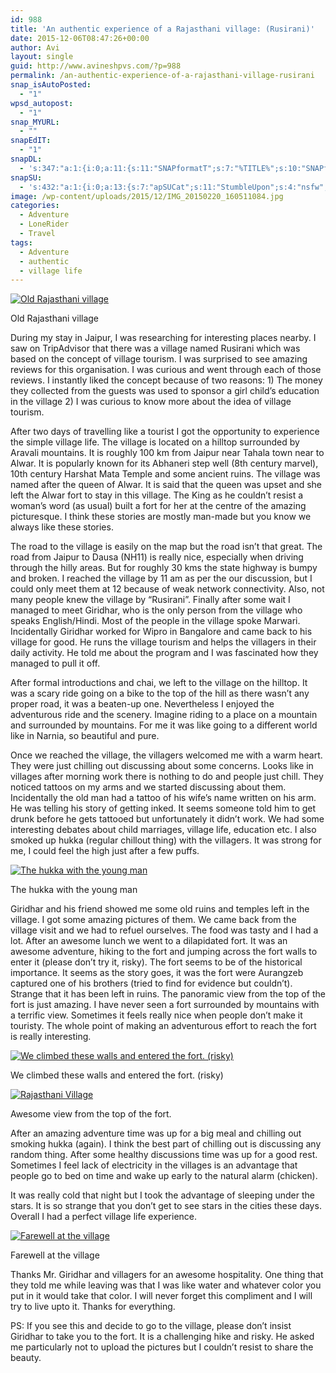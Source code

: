 ```yaml
---
id: 988
title: 'An authentic experience of a Rajasthani village: (Rusirani)'
date: 2015-12-06T08:47:26+00:00
author: Avi
layout: single
guid: http://www.avineshpvs.com/?p=988
permalink: /an-authentic-experience-of-a-rajasthani-village-rusirani
snap_isAutoPosted:
  - "1"
wpsd_autopost:
  - "1"
snap_MYURL:
  - ""
snapEdIT:
  - "1"
snapDL:
  - 's:347:"a:1:{i:0;a:11:{s:11:"SNAPformatT";s:7:"%TITLE%";s:10:"SNAPformat";s:9:"%EXCERPT%";s:11:"isPrePosted";s:1:"1";s:8:"isPosted";s:1:"1";s:4:"pgID";s:32:"02b400c9d5ae664f8e01345c213fb459";s:5:"pDate";s:19:"2015-12-06 08:47:42";s:10:"msgTFormat";s:7:"%TITLE%";s:9:"msgFormat";s:9:"%EXCERPT%";s:9:"isAutoURL";s:1:"A";s:8:"urlToUse";s:0:"";s:2:"do";i:0;}}";'
snapSU:
  - 's:432:"a:1:{i:0;a:13:{s:7:"apSUCat";s:11:"StumbleUpon";s:4:"nsfw";s:1:"0";s:10:"SNAPformat";s:19:"%TITLE% - %EXCERPT%";s:11:"isPrePosted";s:1:"1";s:8:"isPosted";s:1:"1";s:4:"pgID";s:6:"2GdSSi";s:7:"postURL";s:50:"http://www.stumbleupon.com/content/2GdSSi/comments";s:5:"pDate";s:19:"2015-12-06 08:47:39";s:9:"msgFormat";s:19:"%TITLE% - %EXCERPT%";s:5:"suCat";s:11:"StumbleUpon";s:9:"isAutoURL";s:1:"A";s:8:"urlToUse";s:0:"";s:2:"do";i:0;}}";'
image: /wp-content/uploads/2015/12/IMG_20150220_160511084.jpg
categories:
  - Adventure
  - LoneRider
  - Travel
tags:
  - Adventure
  - authentic
  - village life
---
```

<div id="attachment_991" style="width: 610px" class="wp-caption aligncenter">
  <a href="https://i0.wp.com/www.avineshpvs.com/wp-content/uploads/2015/12/IMG_20150220_160511084.jpg" data-rel="lightbox-0" data-imagelightbox="0" title=""><img src="https://i0.wp.com/www.avineshpvs.com/wp-content/uploads/2015/12/IMG_20150220_160511084.jpg?resize=600%2C345" alt="Old Rajasthani village" class="size-medium wp-image-991" srcset="https://i0.wp.com/www.avineshpvs.com/wp-content/uploads/2015/12/IMG_20150220_160511084.jpg?resize=600%2C345 600w, https://i0.wp.com/www.avineshpvs.com/wp-content/uploads/2015/12/IMG_20150220_160511084.jpg?resize=1024%2C588 1024w, https://i0.wp.com/www.avineshpvs.com/wp-content/uploads/2015/12/IMG_20150220_160511084.jpg?w=2000 2000w, https://i0.wp.com/www.avineshpvs.com/wp-content/uploads/2015/12/IMG_20150220_160511084.jpg?w=3000 3000w" sizes="(max-width: 600px) 100vw, 600px" data-recalc-dims="1" /></a>
  
  <p class="wp-caption-text">
    Old Rajasthani village
  </p>
</div>

During my stay in Jaipur, I was researching for interesting places nearby. I saw on TripAdvisor that there was a village named Rusirani which was based on the concept of village tourism. I was surprised to see amazing reviews for this organisation. I was curious and went through each of those reviews. I instantly liked the concept because of two reasons: 1) The money they collected from the guests was used to sponsor a girl child&#8217;s education in the village 2) I was curious to know more about the idea of village tourism.  
<!--more-->

  
After two days of travelling like a tourist I got the opportunity to experience the simple village life. The village is located on a hilltop surrounded by Aravali mountains. It is roughly 100 km from Jaipur near Tahala town near to Alwar. It is popularly known for its Abhaneri step well (8th century marvel), 10th century Harshat Mata Temple and some ancient ruins. The village was named after the queen of Alwar. It is said that the queen was upset and she left the Alwar fort to stay in this village. The King as he couldn&#8217;t resist a woman&#8217;s word (as usual) built a fort for her at the centre of the amazing picturesque. I think these stories are mostly man-made but you know we always like these stories.

The road to the village is easily on the map but the road isn&#8217;t that great. The road from Jaipur to Dausa (NH11) is really nice, especially when driving through the hilly areas. But for roughly 30 kms the state highway is bumpy and broken. I reached the village by 11 am as per the our discussion, but I could only meet them at 12 because of weak network connectivity. Also, not many people knew the village by &#8220;Rusirani&#8221;. Finally after some wait I managed to meet Giridhar, who is the only person from the village who speaks English/Hindi. Most of the people in the village spoke Marwari. Incidentally Giridhar worked for Wipro in Bangalore and came back to his village for good. He runs the village tourism and helps the villagers in their daily activity. He told me about the program and I was fascinated how they managed to pull it off.

After formal introductions and chai, we left to the village on the hilltop. It was a scary ride going on a bike to the top of the hill as there wasn&#8217;t any proper road, it was a beaten-up one. Nevertheless I enjoyed the adventurous ride and the scenery. Imagine riding to a place on a mountain and surrounded by mountains. For me it was like going to a different world like in Narnia, so beautiful and pure.

Once we reached the village, the villagers welcomed me with a warm heart. They were just chilling out discussing about some concerns. Looks like in villages after morning work there is nothing to do and people just chill. They noticed tattoos on my arms and we started discussing about them. Incidentally the old man had a tattoo of his wife&#8217;s name written on his arm. He was telling his story of getting inked. It seems someone told him to get drunk before he gets tattooed but unfortunately it didn&#8217;t work. We had some interesting debates about child marriages, village life, education etc. I also smoked up hukka (regular chillout thing) with the villagers. It was strong for me, I could feel the high just after a few puffs.

<div id="attachment_993" style="width: 610px" class="wp-caption aligncenter">
  <a href="https://i2.wp.com/www.avineshpvs.com/wp-content/uploads/2015/12/IMG_20150221_084611548_HDR.jpg" data-rel="lightbox-1" data-imagelightbox="1" title=""><img src="https://i2.wp.com/www.avineshpvs.com/wp-content/uploads/2015/12/IMG_20150221_084611548_HDR.jpg?resize=600%2C341" alt="The hukka with the young man" class="size-medium wp-image-993" srcset="https://i2.wp.com/www.avineshpvs.com/wp-content/uploads/2015/12/IMG_20150221_084611548_HDR.jpg?resize=600%2C341 600w, https://i2.wp.com/www.avineshpvs.com/wp-content/uploads/2015/12/IMG_20150221_084611548_HDR.jpg?resize=1024%2C583 1024w, https://i2.wp.com/www.avineshpvs.com/wp-content/uploads/2015/12/IMG_20150221_084611548_HDR.jpg?w=2000 2000w, https://i2.wp.com/www.avineshpvs.com/wp-content/uploads/2015/12/IMG_20150221_084611548_HDR.jpg?w=3000 3000w" sizes="(max-width: 600px) 100vw, 600px" data-recalc-dims="1" /></a>
  
  <p class="wp-caption-text">
    The hukka with the young man
  </p>
</div>

Giridhar and his friend showed me some old ruins and temples left in the village. I got some amazing pictures of them. We came back from the village visit and we had to refuel ourselves. The food was tasty and I had a lot. After an awesome lunch we went to a dilapidated fort. It was an awesome adventure, hiking to the fort and jumping across the fort walls to enter it (please don&#8217;t try it, risky). The fort seems to be of the historical importance. It seems as the story goes, it was the fort were Aurangzeb captured one of his brothers (tried to find for evidence but couldn&#8217;t). Strange that it has been left in ruins. The panoramic view from the top of the fort is just amazing. I have never seen a fort surrounded by mountains with a terrific view. Sometimes it feels really nice when people don&#8217;t make it touristy. The whole point of making an adventurous effort to reach the fort is really interesting.

<div id="attachment_992" style="width: 610px" class="wp-caption aligncenter">
  <a href="https://i1.wp.com/www.avineshpvs.com/wp-content/uploads/2015/12/IMG_20150220_174334095_HDR.jpg" data-rel="lightbox-2" data-imagelightbox="2" title=""><img src="https://i1.wp.com/www.avineshpvs.com/wp-content/uploads/2015/12/IMG_20150220_174334095_HDR.jpg?resize=600%2C340" alt="We climbed these walls and entered the fort. (risky)" class="size-medium wp-image-992" srcset="https://i1.wp.com/www.avineshpvs.com/wp-content/uploads/2015/12/IMG_20150220_174334095_HDR.jpg?resize=600%2C340 600w, https://i1.wp.com/www.avineshpvs.com/wp-content/uploads/2015/12/IMG_20150220_174334095_HDR.jpg?resize=1024%2C581 1024w, https://i1.wp.com/www.avineshpvs.com/wp-content/uploads/2015/12/IMG_20150220_174334095_HDR.jpg?w=2000 2000w, https://i1.wp.com/www.avineshpvs.com/wp-content/uploads/2015/12/IMG_20150220_174334095_HDR.jpg?w=3000 3000w" sizes="(max-width: 600px) 100vw, 600px" data-recalc-dims="1" /></a>
  
  <p class="wp-caption-text">
    We climbed these walls and entered the fort. (risky)
  </p>
</div>

<div id="attachment_989" style="width: 610px" class="wp-caption aligncenter">
  <a href="https://i2.wp.com/www.avineshpvs.com/wp-content/uploads/2015/12/IMG_20150220_174514715_HDR.jpg" data-rel="lightbox-3" data-imagelightbox="3" title=""><img src="https://i2.wp.com/www.avineshpvs.com/wp-content/uploads/2015/12/IMG_20150220_174514715_HDR.jpg?resize=600%2C341" alt="Rajasthani Village" class="size-medium wp-image-989" srcset="https://i2.wp.com/www.avineshpvs.com/wp-content/uploads/2015/12/IMG_20150220_174514715_HDR.jpg?resize=600%2C341 600w, https://i2.wp.com/www.avineshpvs.com/wp-content/uploads/2015/12/IMG_20150220_174514715_HDR.jpg?resize=1024%2C583 1024w, https://i2.wp.com/www.avineshpvs.com/wp-content/uploads/2015/12/IMG_20150220_174514715_HDR.jpg?w=2000 2000w, https://i2.wp.com/www.avineshpvs.com/wp-content/uploads/2015/12/IMG_20150220_174514715_HDR.jpg?w=3000 3000w" sizes="(max-width: 600px) 100vw, 600px" data-recalc-dims="1" /></a>
  
  <p class="wp-caption-text">
    Awesome view from the top of the fort.
  </p>
</div>

After an amazing adventure time was up for a big meal and chilling out smoking hukka (again). I think the best part of chilling out is discussing any random thing. After some healthy discussions time was up for a good rest. Sometimes I feel lack of electricity in the villages is an advantage that people go to bed on time and wake up early to the natural alarm (chicken). 

It was really cold that night but I took the advantage of sleeping under the stars. It is so strange that you don&#8217;t get to see stars in the cities these days. Overall I had a perfect village life experience.

<div id="attachment_996" style="width: 610px" class="wp-caption aligncenter">
  <a href="https://i0.wp.com/www.avineshpvs.com/wp-content/uploads/2015/12/IMG_20150221_101219036_HDR.jpg" data-rel="lightbox-4" data-imagelightbox="4" title=""><img src="https://i0.wp.com/www.avineshpvs.com/wp-content/uploads/2015/12/IMG_20150221_101219036_HDR.jpg?resize=600%2C379" alt="Farewell at the village" class="size-medium wp-image-996" srcset="https://i0.wp.com/www.avineshpvs.com/wp-content/uploads/2015/12/IMG_20150221_101219036_HDR.jpg?resize=600%2C379 600w, https://i0.wp.com/www.avineshpvs.com/wp-content/uploads/2015/12/IMG_20150221_101219036_HDR.jpg?resize=1024%2C646 1024w, https://i0.wp.com/www.avineshpvs.com/wp-content/uploads/2015/12/IMG_20150221_101219036_HDR.jpg?w=2000 2000w" sizes="(max-width: 600px) 100vw, 600px" data-recalc-dims="1" /></a>
  
  <p class="wp-caption-text">
    Farewell at the village
  </p>
</div>

Thanks Mr. Giridhar and villagers for an awesome hospitality. One thing that they told me while leaving was that I was like water and whatever color you put in it would take that color. I will never forget this compliment and I will try to live upto it. Thanks for everything.

PS: If you see this and decide to go to the village, please don&#8217;t insist Giridhar to take you to the fort. It is a challenging hike and risky. He asked me particularly not to upload the pictures but I couldn&#8217;t resist to share the beauty.
